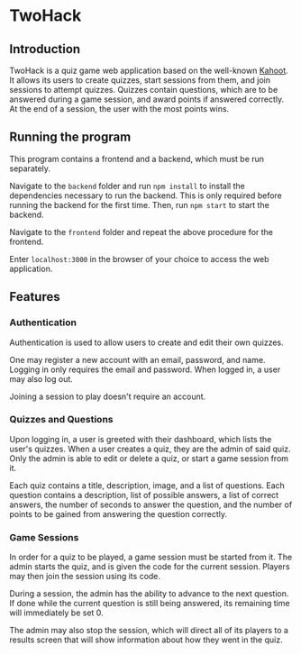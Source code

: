 # TwoHack

## Introduction

TwoHack is a quiz game web application based on the well-known [Kahoot](https://kahoot.com/). It allows its users to create quizzes, start sessions from them, and join sessions to attempt quizzes. Quizzes contain questions, which are to be answered during a game session, and award points if answered correctly. At the end of a session, the user with the most points wins.

## Running the program

This program contains a frontend and a backend, which must be run separately.

Navigate to the `backend` folder and run `npm install` to install the dependencies necessary to run the backend. This is only required before running the backend for the first time. Then, run `npm start` to start the backend.

Navigate to the `frontend` folder and repeat the above procedure for the frontend.

Enter `localhost:3000` in the browser of your choice to access the web application.

## Features

### Authentication

Authentication is used to allow users to create and edit their own quizzes.

One may register a new account with an email, password, and name. Logging in only requires the email and password. When logged in, a user may also log out.

Joining a session to play doesn't require an account.

### Quizzes and Questions

Upon logging in, a user is greeted with their dashboard, which lists the user's quizzes. When a user creates a quiz, they are the admin of said quiz. Only the admin is able to edit or delete a quiz, or start a game session from it.

Each quiz contains a title, description, image, and a list of questions. Each question contains a description, list of possible answers, a list of correct answers, the number of seconds to answer the question, and the number of points to be gained from answering the question correctly.

### Game Sessions

In order for a quiz to be played, a game session must be started from it. The admin starts the quiz, and is given the code for the current session. Players may then join the session using its code.

During a session, the admin has the ability to advance to the next question. If done while the current question is still being answered, its remaining time will immediately be set 0.

The admin may also stop the session, which will direct all of its players to a results screen that will show information about how they went in the quiz.
